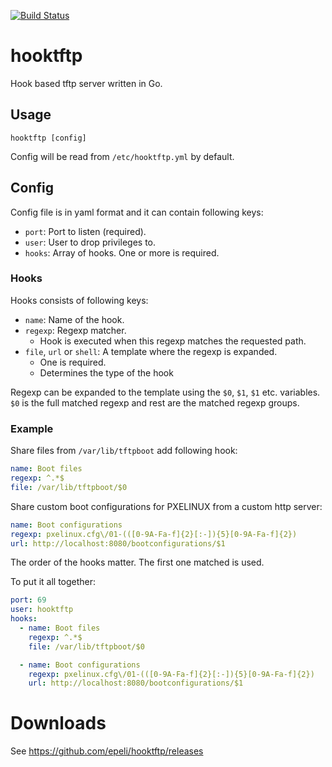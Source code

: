 [![Build Status](https://travis-ci.org/epeli/hooktftp.png?branch=master)](https://travis-ci.org/epeli/hooktftp)

# hooktftp

Hook based tftp server written in Go.

## Usage

    hooktftp [config]

Config will be read from `/etc/hooktftp.yml` by default.

## Config

Config file is in yaml format and it can contain following keys:

  - `port`: Port to listen (required).
  - `user`: User to drop privileges to.
  - `hooks`: Array of hooks. One or more is required.

### Hooks

Hooks consists of following keys:

  - `name`: Name of the hook.
  - `regexp`: Regexp matcher.
    - Hook is executed when this regexp matches the requested path.
  - `file`, `url` or `shell`: A template where the regexp is expanded.
    - One is required.
    - Determines the type of the hook

Regexp can be expanded to the template using the `$0`, `$1`, `$1` etc.
variables. `$0` is the full matched regexp and rest are the matched regexp
groups.

### Example

Share files from `/var/lib/tftpboot` add following hook:

```yaml
name: Boot files
regexp: ^.*$
file: /var/lib/tftpboot/$0
```

Share custom boot configurations for PXELINUX from a custom http server:

```yaml
name: Boot configurations
regexp: pxelinux.cfg\/01-(([0-9A-Fa-f]{2}[:-]){5}[0-9A-Fa-f]{2})
url: http://localhost:8080/bootconfigurations/$1
```

The order of the hooks matter. The first one matched is used.

To put it all together:


```yaml
port: 69
user: hooktftp
hooks:
  - name: Boot files
    regexp: ^.*$
    file: /var/lib/tftpboot/$0

  - name: Boot configurations
    regexp: pxelinux.cfg\/01-(([0-9A-Fa-f]{2}[:-]){5}[0-9A-Fa-f]{2})
    url: http://localhost:8080/bootconfigurations/$1
```

# Downloads

See <https://github.com/epeli/hooktftp/releases>
